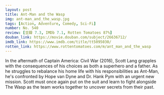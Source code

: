 ```yaml
---
layout: post 
title: Ant-Man and the Wasp
img: ant-man_and_the_wasp.jpg
tags: [Action, Adventure, Comedy, Sci-Fi]
number: No. 540
review: [豆瓣 7.3, IMDb 7.1, Rotten Tomatoes 87%]
douban_link: https://movie.douban.com/subject/26636712/
imdb_link: https://www.imdb.com/title/tt5095030/
rotten_link: https://www.rottentomatoes.com/m/ant_man_and_the_wasp
---
```


In the aftermath of Captain America: Civil War (2016), Scott Lang grapples with the consequences of his choices as both a superhero and a father. As he struggles to rebalance his home life with his responsibilities as Ant-Man, he's confronted by Hope van Dyne and Dr. Hank Pym with an urgent new mission. Scott must once again put on the suit and learn to fight alongside The Wasp as the team works together to uncover secrets from their past.